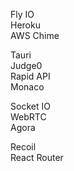 Fly IO  
Heroku  
AWS Chime  

Tauri  
Judge0  
Rapid API  
Monaco  

Socket IO  
WebRTC  
Agora  

Recoil  
React Router  
